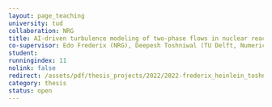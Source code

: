 ```yaml
---
layout: page_teaching
university: tud
collaboration: NRG
title: AI-driven turbulence modeling of two-phase flows in nuclear reactors
co-supervisor: Edo Frederix (NRG), Deepesh Toshniwal (TU Delft, Numerical Analysis)
student:
runningindex: 11
nolink: false
redirect: /assets/pdf/thesis_projects/2022/2022-frederix_heinlein_toshniwal-ai_turbulence_modeling.pdf
category: thesis
status: open
---
```

